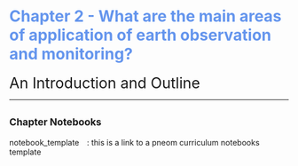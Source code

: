  # <span style="color:cornflowerblue;">Chapter 2 - What are the main areas of application of earth observation and monitoring?</span>

<span style="font-size:20pt">An Introduction and Outline</span>


---


## <span style="font-size:smaller;">Chapter Notebooks</span>

notebook_template  [<i class="fa-solid fa-arrow-circle-right" style="margin-left:10px;color:teal;"></i>](notebooks/notebook-template)
: this is a link to a pneom curriculum notebooks template
